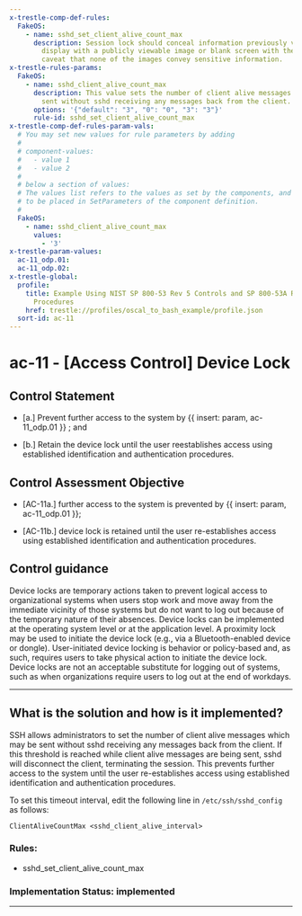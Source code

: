 ```yaml
---
x-trestle-comp-def-rules:
  FakeOS:
    - name: sshd_set_client_alive_count_max
      description: Session lock should conceal information previously visible on the
        display with a publicly viewable image or blank screen with the additional
        caveat that none of the images convey sensitive information.
x-trestle-rules-params:
  FakeOS:
    - name: sshd_client_alive_count_max
      description: This value sets the number of client alive messages which may be
        sent without sshd receiving any messages back from the client.
      options: '{"default": "3", "0": "0", "3": "3"}'
      rule-id: sshd_set_client_alive_count_max
x-trestle-comp-def-rules-param-vals:
  # You may set new values for rule parameters by adding
  #
  # component-values:
  #   - value 1
  #   - value 2
  #
  # below a section of values:
  # The values list refers to the values as set by the components, and the component-values are the new values
  # to be placed in SetParameters of the component definition.
  #
  FakeOS:
    - name: sshd_client_alive_count_max
      values:
        - '3'
x-trestle-param-values:
  ac-11_odp.01:
  ac-11_odp.02:
x-trestle-global:
  profile:
    title: Example Using NIST SP 800-53 Rev 5 Controls and SP 800-53A Rev 5 Assessment
      Procedures
    href: trestle://profiles/oscal_to_bash_example/profile.json
  sort-id: ac-11
---
```


# ac-11 - \[Access Control\] Device Lock

## Control Statement

- \[a.\] Prevent further access to the system by {{ insert: param, ac-11_odp.01 }} ; and

- \[b.\] Retain the device lock until the user reestablishes access using established identification and authentication procedures.

## Control Assessment Objective

- \[AC-11a.\] further access to the system is prevented by {{ insert: param, ac-11_odp.01 }};

- \[AC-11b.\] device lock is retained until the user re-establishes access using established identification and authentication procedures.

## Control guidance

Device locks are temporary actions taken to prevent logical access to organizational systems when users stop work and move away from the immediate vicinity of those systems but do not want to log out because of the temporary nature of their absences. Device locks can be implemented at the operating system level or at the application level. A proximity lock may be used to initiate the device lock (e.g., via a Bluetooth-enabled device or dongle). User-initiated device locking is behavior or policy-based and, as such, requires users to take physical action to initiate the device lock. Device locks are not an acceptable substitute for logging out of systems, such as when organizations require users to log out at the end of workdays.

______________________________________________________________________

## What is the solution and how is it implemented?

<!-- For implementation status enter one of: implemented, partial, planned, alternative, not-applicable -->

<!-- Note that the list of rules under ### Rules: is read-only and changes will not be captured after assembly to JSON -->

<!-- Add control implementation description here for control: ac-11 -->

SSH allows administrators to set the number of client alive messages which may be sent without sshd receiving any messages back from the client. If this threshold is reached while client alive messages are being sent, sshd will disconnect the client, terminating the session.  This prevents further access to the system until the user re-establishes access using established identification and authentication procedures.

To set this timeout interval, edit the following line in `/etc/ssh/sshd_config` as follows:

```
ClientAliveCountMax <sshd_client_alive_interval> 
```

### Rules:

  - sshd_set_client_alive_count_max

### Implementation Status: implemented

______________________________________________________________________
